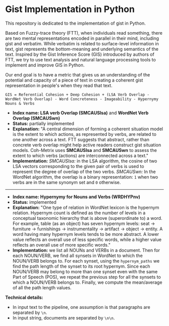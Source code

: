 # Gist Implementation in Python
This repository is dedicated to the implementation of gist in Python. 

Based on Fuzzy-trace theory (FTT), when individuals read something, there are two mental representations encoded in parallel in their mind, including gist and verbatim. While verbatim is related to surface-level information in text, gist represents the bottom-meaning and underlying semantics of the text. Inspired by the Gist Inference Score (GIS) introduced by authors of FTT, we try to use text analysis and natural language processing tools to implement and improve GIS in Python. 

Our end goal is to have a metric that gives us an understanding of the potential and capacity of a piece of text in creating a coherent gist representation in people's when they read that text.

`GIS = Referential Cohesion + Deep Cohesion + (LSA Verb Overlap - WordNet Verb Overlap) - Word Concreteness - Imageability - Hypernymy Nouns & Verbs`

* **Index name:** **LSA verb Overlap (SMCAUSlsa)** and **WordNet Verb Overlap (SMCAUSwn)**
* **Status:** partially implemented
* **Explanation:** "A central dimension of forming a coherent situation model is the extent to which actions, as represented by verbs, are related to one another across a text. FTT suggests that abstract, rather than concrete verb overlap might help active readers construct gist situation models. Coh-Metrix uses **SMCAUSlsa** and **SMCAUSwn** to assess the extent to which verbs (actions) are interconnected across a text."
* **Implementation:** *SMCAUSlsa:* in the LSA algorithm, the cosine of two LSA vectors corresponding to the given pair of verbs is used to represent the degree of overlap of the two verbs. *SMCAUSwn:* In the WordNet algorithm, the overlap is a binary representation: `1` when two verbs are in the same synonym set and `0` otherwise.

---

* **Index name:** **Hypernymy for Nouns and Verbs (WRDHYPnv)**
* **Status:** implemented
* **Explanation:** "One type of relation in WordNet lexicon is the hypernym relation. Hypernym count is defined as the number of levels in a conceptual taxonomic hierarchy that is above (superordinate to) a word. For example, table (as an object) has seven hypernym levels: seat -> furniture -> furnishings -> instrumentality -> artifact -> object -> entity. A word having many hypernym levels tends to be more abstract. A lower value reflects an overall use of less specific words, while a higher value reflects an overall use of more specific words."
* **Implementation:** we list all NOUNs and VERBs in a document. Then for each NOUN/VERB, we find all synsets in WordNet to which the NOUN/VERB belongs to. For each synset, using the `hypernym_paths` we find the path length of the synset to its root hypernym. Since each NOUN/VERB may belong to more than one synset even with the same Part of Speech (POS), we repeat the previous step for all the synsets to which a NOUN/VERB belongs to. Finally, we compute the mean/average of all the path length values.

**Technical details:**
* In input text to the pipeline, one assumption is that paragraphs are separated by `\n`.
* In input string, documents are separated by `\n\n`.
